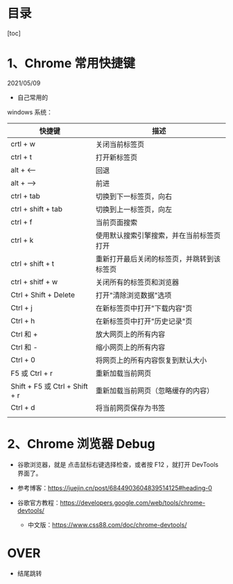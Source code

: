 # 目录

[toc]





# 1、Chrome 常用快捷键

2021/05/09

- 自己常用的



windows 系统：

| 快捷键                         | 描述                                       |
| ------------------------------ | ------------------------------------------ |
| crtl + w                       | 关闭当前标签页                             |
| ctrl + t                       | 打开新标签页                               |
| alt +  <—                      | 回退                                       |
| alt + —>                       | 前进                                       |
| ctrl + tab                     | 切换到下一标签页，向右                     |
| ctrl + shift + tab             | 切换到上一标签页，向左                     |
| ctrl + f                       | 当前页面搜索                               |
| ctrl + k                       | 使用默认搜索引擎搜索，并在当前标签页打开   |
| ctrl + shift + t               | 重新打开最后关闭的标签页，并跳转到该标签页 |
| ctrl + shitf + w               | 关闭所有的标签页和浏览器                   |
| Ctrl + Shift + Delete          | 打开"清除浏览数据"选项                     |
| Ctrl + j                       | 在新标签页中打开"下载内容"页               |
| Ctrl + h                       | 在新标签页中打开"历史记录"页               |
| Ctrl 和 +                      | 放大网页上的所有内容                       |
| Ctrl 和 -                      | 缩小网页上的所有内容                       |
| Ctrl + 0                       | 将网页上的所有内容恢复到默认大小           |
| F5 或 Ctrl + r                 | 重新加载当前网页                           |
| Shift + F5 或 Ctrl + Shift + r | 重新加载当前网页（忽略缓存的内容）         |
| Ctrl + d                       | 将当前网页保存为书签                       |
|                                |                                            |



# 2、Chrome 浏览器 Debug

- 谷歌浏览器，就是 点击鼠标右键选择检查，或者按 F12  ，就打开 DevTools 界面了。
- 参考博客：https://juejin.cn/post/6844903604839514125#heading-0

- 谷歌官方教程：https://developers.google.com/web/tools/chrome-devtools/
  - 中文版：https://www.css88.com/doc/chrome-devtools/





# OVER

- 结尾跳转